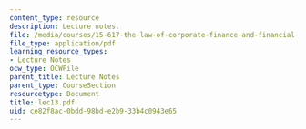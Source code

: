 ```yaml
---
content_type: resource
description: Lecture notes.
file: /media/courses/15-617-the-law-of-corporate-finance-and-financial-markets-spring-2004/ce82f8ac0bdd98bde2b933b4c0943e65_lec13.pdf
file_type: application/pdf
learning_resource_types:
- Lecture Notes
ocw_type: OCWFile
parent_title: Lecture Notes
parent_type: CourseSection
resourcetype: Document
title: lec13.pdf
uid: ce82f8ac-0bdd-98bd-e2b9-33b4c0943e65
---
```

